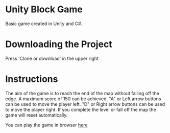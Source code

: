 # Unity Block Game
Basic game created in Unity and C#.

# Downloading the Project
Press 'Clone or download' in the upper right

# Instructions
The aim of the game is to reach the end of the map without falling off the edge. 
A maximum score of 150 can be achieved. 
"A" or Left arrow buttons can be used to move the player left. 
"D" or Right arrow buttons can be used to move the player right. 
If you complete the level or fall off the map the game will reset automatically.

You can play the game in browser [here](https://wonderful-torvalds-9e7935.netlify.com/)
